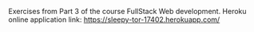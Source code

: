 Exercises from Part 3 of the course FullStack Web development. 
Heroku online application link: https://sleepy-tor-17402.herokuapp.com/